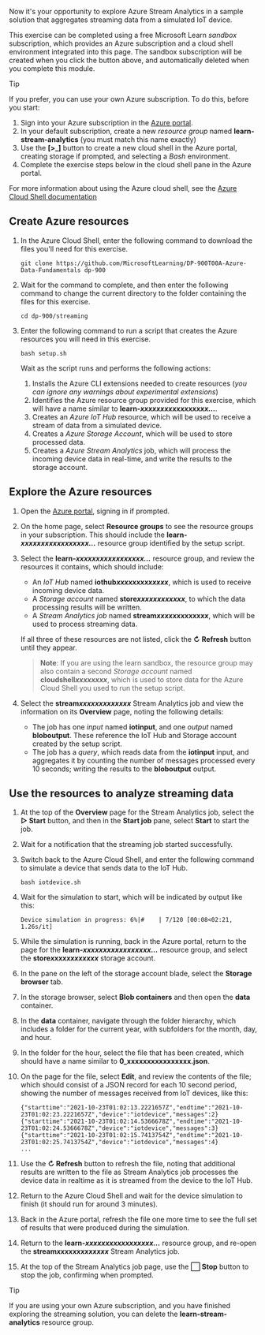 <!-- Requires a sandbox with the IoT policy -->
Now it's your opportunity to explore Azure Stream Analytics in a sample solution that aggregates streaming data from a simulated IoT device.

This exercise can be completed using a free Microsoft Learn *sandbox* subscription, which provides an Azure subscription and a cloud shell environment integrated into this page. The sandbox subscription will be created when you click the button above, and automatically deleted when you complete this module.

> [!TIP]
> If you prefer, you can use your own Azure subscription. To do this, before you start:
>
> 1. Sign into your Azure subscription in the [Azure portal](https://portal.azure.com?azure-portal=true).
> 2. In your default subscription, create a new *resource group* named **learn-stream-analytics** (you must match this name exactly)
> 3. Use the **[\>_]** button to create a new cloud shell in the Azure portal, creating storage if prompted, and selecting a *Bash* environment.
> 4. Complete the exercise steps below in the cloud shell pane in the Azure portal.
>
> For more information about using the Azure cloud shell, see the [Azure Cloud Shell documentation](https://docs.microsoft.com/en-us/azure/cloud-shell/overview?azure-portal=true)

## Create Azure resources

1. In the Azure Cloud Shell, enter the following command to download the files you'll need for this exercise.

    ```
    git clone https://github.com/MicrosoftLearning/DP-900T00A-Azure-Data-Fundamentals dp-900
    ```

2. Wait for the command to complete, and then enter the following command to change the current directory to the folder containing the files for this exercise.

    ```
    cd dp-900/streaming
    ```

3. Enter the following command to run a script that creates the Azure resources you will need in this exercise.

    ```
    bash setup.sh
    ```

    Wait as the script runs and performs the following actions:

    1. Installs the Azure CLI extensions needed to create resources (*you can ignore any warnings about experimental extensions*)
    2. Identifies the Azure resource group provided for this exercise, which will have a name similar to **learn-*xxxxxxxxxxxxxxxxx...***.
    3. Creates an *Azure IoT Hub* resource, which will be used to receive a stream of data from a simulated device.
    4. Creates a *Azure Storage Account*, which will be used to store processed data.
    5. Creates a *Azure Stream Analytics* job, which will process the incoming device data in real-time, and write the results to the storage account.

## Explore the Azure resources

1. Open the [Azure portal](https://portal.azure.com?azure-portal=true), signing in if prompted.
2. On the home page, select **Resource groups** to see the resource groups in your subscription. This should include the **learn-*xxxxxxxxxxxxxxxxx...*** resource group identified by the setup script.
3. Select the **learn-*xxxxxxxxxxxxxxxxx...*** resource group, and review the resources it contains, which should include:
    - An *IoT Hub* named **iothub*xxxxxxxxxxxxx***, which is used to receive incoming device data.
    - A *Storage account* named **store*xxxxxxxxxxxx***, to which the data processing results will be written.
    - A *Stream Analytics job* named **stream*xxxxxxxxxxxxx***, which will be used to process streaming data.

    If all three of these resources are not listed, click the **&#8635; Refresh** button until they appear.

    > **Note**: If you are using the learn sandbox, the resource group may also contain a second *Storage account* named **cloudshell*xxxxxxxx***, which is used to store data for the Azure Cloud Shell you used to run the setup script.

4. Select the **stream*xxxxxxxxxxxxx*** Stream Analytics job and view the information on its **Overview** page, noting the following details:
    - The job has one *input* named **iotinput**, and one *output* named **bloboutput**. These reference the IoT Hub and Storage account created by the setup script.
    - The job has a *query*, which reads data from the **iotinput** input, and aggregates it by counting the number of messages processed every 10 seconds; writing the results to the **bloboutput** output.

## Use the resources to analyze streaming data

1. At the top of the **Overview** page for the Stream Analytics job, select the **&#9655; Start** button, and then in the **Start job** pane, select **Start** to start the job.
2. Wait for a notification that the streaming job started successfully.
3. Switch back to the Azure Cloud Shell, and enter the following command to simulate a device that sends data to the IoT Hub.

    ```
    bash iotdevice.sh
    ```

4. Wait for the simulation to start, which will be indicated by output like this:

    ```
    Device simulation in progress: 6%|#    | 7/120 [00:08<02:21, 1.26s/it]
    ```

5. While the simulation is running, back in the Azure portal, return to the page for the **learn-*xxxxxxxxxxxxxxxxx...*** resource group, and select the **store*xxxxxxxxxxxx*** storage account.
6. In the pane on the left of the storage account blade, select the **Storage browser** tab.
7. In the storage browser, select **Blob containers** and then open the **data** container.
8. In the **data** container, navigate through the folder hierarchy, which includes a folder for the current year, with subfolders for the month, day, and hour.
9. In the folder for the hour, select the file that has been created, which should have a name similar to **0_xxxxxxxxxxxxxxxx.json**.
10. On the page for the file, select **Edit**, and review the contents of the file; which should consist of a JSON record for each 10 second period, showing the number of messages received from IoT devices, like this:

    ```
    {"starttime":"2021-10-23T01:02:13.2221657Z","endtime":"2021-10-23T01:02:23.2221657Z","device":"iotdevice","messages":2}
    {"starttime":"2021-10-23T01:02:14.5366678Z","endtime":"2021-10-23T01:02:24.5366678Z","device":"iotdevice","messages":3}
    {"starttime":"2021-10-23T01:02:15.7413754Z","endtime":"2021-10-23T01:02:25.7413754Z","device":"iotdevice","messages":4}
    ...
    ```

11. Use the **&#8635; Refresh** button to refresh the file, noting that additional results are written to the file as Stream Analytics job processes the device data in realtime as it is streamed from the device to the IoT Hub.
12. Return to the Azure Cloud Shell and wait for the device simulation to finish (it should run for around 3 minutes).
13. Back in the Azure portal, refresh the file one more time to see the full set of results that were produced during the simulation.
14. Return to the **learn-*xxxxxxxxxxxxxxxxx...*** resource group, and re-open the **stream*xxxxxxxxxxxxx*** Stream Analytics job.
15. At the top of the Stream Analytics job page, use the **&#11036; Stop** button to stop the job, confirming when prompted.

> [!TIP]
> If you are using your own Azure subscription, and you have finished exploring the streaming solution, you can delete the **learn-stream-analytics** resource group.

